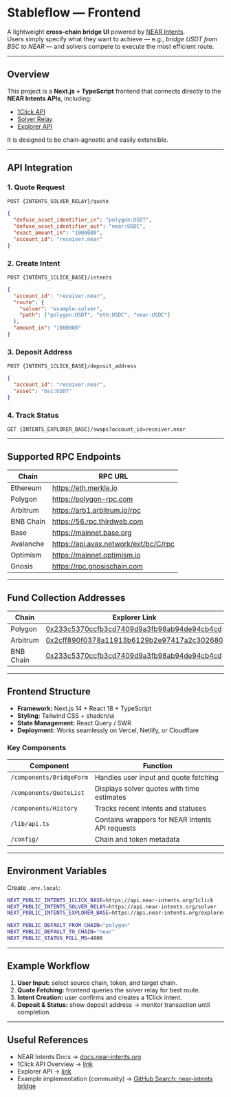 # Stableflow — Frontend

A lightweight **cross-chain bridge UI** powered by [NEAR Intents](https://docs.near-intents.org/).  
Users simply specify what they want to achieve — e.g., *bridge USDT from BSC to NEAR* — and solvers compete to execute the most efficient route.

---

## Overview

This project is a **Next.js + TypeScript** frontend that connects directly to the **NEAR Intents APIs**, including:
- [1Click API](https://docs.near-intents.org/near-intents/integration/distribution-channels/1click-api)
- [Solver Relay](https://docs.near-intents.org/near-intents/market-makers/bus/solver-relay)
- [Explorer API](https://docs.near-intents.org/near-intents/integration/distribution-channels/intents-explorer-api)

It is designed to be chain-agnostic and easily extensible.

---

## API Integration

### 1. Quote Request
`POST {INTENTS_SOLVER_RELAY}/quote`
```json
{
  "defuse_asset_identifier_in": "polygon:USDT",
  "defuse_asset_identifier_out": "near:USDC",
  "exact_amount_in": "1000000",
  "account_id": "receiver.near"
}
```

### 2. Create Intent
`POST {INTENTS_1CLICK_BASE}/intents`
```json
{
  "account_id": "receiver.near",
  "route": {
    "solver": "example-solver",
    "path": ["polygon:USDT", "eth:USDC", "near:USDC"]
  },
  "amount_in": "1000000"
}
```

### 3. Deposit Address
`POST {INTENTS_1CLICK_BASE}/deposit_address`
```json
{
  "account_id": "receiver.near",
  "asset": "bsc:USDT"
}
```

### 4. Track Status
`GET {INTENTS_EXPLORER_BASE}/swaps?account_id=receiver.near`

---

## Supported RPC Endpoints

| Chain | RPC URL |
|--------|----------|
| Ethereum | https://eth.merkle.io |
| Polygon | https://polygon-rpc.com |
| Arbitrum | https://arb1.arbitrum.io/rpc |
| BNB Chain | https://56.rpc.thirdweb.com |
| Base | https://mainnet.base.org |
| Avalanche | https://api.avax.network/ext/bc/C/rpc |
| Optimism | https://mainnet.optimism.io |
| Gnosis | https://rpc.gnosischain.com |

---

## Fund Collection Addresses

| Chain | Explorer Link |
|--------|----------------|
| Polygon | [0x233c5370ccfb3cd7409d9a3fb98ab94de94cb4cd](https://polygonscan.com/address/0x233c5370ccfb3cd7409d9a3fb98ab94de94cb4cd) |
| Arbitrum | [0x2cff890f0378a11913b6129b2e97417a2c302680](https://arbiscan.io/address/0x2cff890f0378a11913b6129b2e97417a2c302680) |
| BNB Chain | [0x233c5370ccfb3cd7409d9a3fb98ab94de94cb4cd](https://bscscan.com/address/0x233c5370ccfb3cd7409d9a3fb98ab94de94cb4cd) |

---

## Frontend Structure

- **Framework:** Next.js 14 + React 18 + TypeScript  
- **Styling:** Tailwind CSS + shadcn/ui  
- **State Management:** React Query / SWR  
- **Deployment:** Works seamlessly on Vercel, Netlify, or Cloudflare

### Key Components
| Component | Function |
|------------|-----------|
| `/components/BridgeForm` | Handles user input and quote fetching |
| `/components/QuoteList` | Displays solver quotes with time estimates |
| `/components/History` | Tracks recent intents and statuses |
| `/lib/api.ts` | Contains wrappers for NEAR Intents API requests |
| `/config/` | Chain and token metadata |

---

## Environment Variables

Create `.env.local`:

```bash
NEXT_PUBLIC_INTENTS_1CLICK_BASE=https://api.near-intents.org/1click
NEXT_PUBLIC_INTENTS_SOLVER_RELAY=https://api.near-intents.org/solver
NEXT_PUBLIC_INTENTS_EXPLORER_BASE=https://api.near-intents.org/explorer

NEXT_PUBLIC_DEFAULT_FROM_CHAIN="polygon"
NEXT_PUBLIC_DEFAULT_TO_CHAIN="near"
NEXT_PUBLIC_STATUS_POLL_MS=4000
```

---

## Example Workflow

1. **User Input:** select source chain, token, and target chain.  
2. **Quote Fetching:** frontend queries the solver relay for best route.  
3. **Intent Creation:** user confirms and creates a 1Click intent.  
4. **Deposit & Status:** show deposit address → monitor transaction until completion.

---

## Useful References

- NEAR Intents Docs → [docs.near-intents.org](https://docs.near-intents.org/)  
- 1Click API Overview → [link](https://docs.near-intents.org/near-intents/integration/distribution-channels/1click-api)  
- Explorer API → [link](https://docs.near-intents.org/near-intents/integration/distribution-channels/intents-explorer-api)  
- Example implementation (community) → [GitHub Search: near-intents bridge](https://github.com/search?q=near-intents+bridge)
